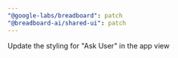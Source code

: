 ```yaml
---
"@google-labs/breadboard": patch
"@breadboard-ai/shared-ui": patch
---
```


Update the styling for "Ask User" in the app view
